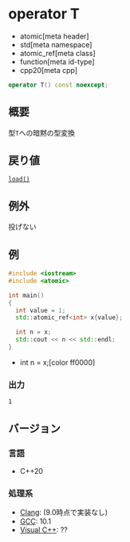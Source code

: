 # operator T
* atomic[meta header]
* std[meta namespace]
* atomic_ref[meta class]
* function[meta id-type]
* cpp20[meta cpp]

```cpp
operator T() const noexcept;
```

## 概要
型`T`への暗黙の型変換


## 戻り値
[`load()`](load.md)


## 例外
投げない


## 例
```cpp example
#include <iostream>
#include <atomic>

int main()
{
  int value = 1;
  std::atomic_ref<int> x{value};

  int n = x;
  std::cout << n << std::endl;
}
```
* int n = x;[color ff0000]

### 出力
```
1
```

## バージョン
### 言語
- C++20

### 処理系
- [Clang](/implementation.md#clang): (9.0時点で実装なし)
- [GCC](/implementation.md#gcc): 10.1
- [Visual C++](/implementation.md#visual_cpp): ??

